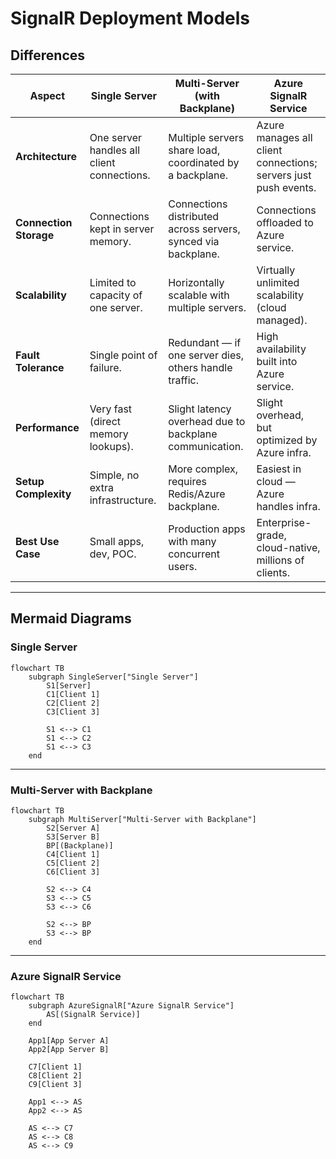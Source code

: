 # SignalR Deployment Models

## Differences

| Aspect                | Single Server                                   | Multi-Server (with Backplane)                           | Azure SignalR Service                          |
|------------------------|------------------------------------------------|---------------------------------------------------------|------------------------------------------------|
| **Architecture**       | One server handles all client connections.     | Multiple servers share load, coordinated by a backplane.| Azure manages all client connections; servers just push events. |
| **Connection Storage** | Connections kept in server memory.             | Connections distributed across servers, synced via backplane. | Connections offloaded to Azure service. |
| **Scalability**        | Limited to capacity of one server.             | Horizontally scalable with multiple servers.            | Virtually unlimited scalability (cloud managed). |
| **Fault Tolerance**    | Single point of failure.                       | Redundant — if one server dies, others handle traffic.  | High availability built into Azure service. |
| **Performance**        | Very fast (direct memory lookups).             | Slight latency overhead due to backplane communication. | Slight overhead, but optimized by Azure infra. |
| **Setup Complexity**   | Simple, no extra infrastructure.               | More complex, requires Redis/Azure backplane.           | Easiest in cloud — Azure handles infra. |
| **Best Use Case**      | Small apps, dev, POC.                          | Production apps with many concurrent users.             | Enterprise-grade, cloud-native, millions of clients. |

---

## Mermaid Diagrams

### Single Server
```mermaid
flowchart TB
    subgraph SingleServer["Single Server"]
        S1[Server]
        C1[Client 1]
        C2[Client 2]
        C3[Client 3]

        S1 <--> C1
        S1 <--> C2
        S1 <--> C3
    end
```

---

### Multi-Server with Backplane
```mermaid
flowchart TB
    subgraph MultiServer["Multi-Server with Backplane"]
        S2[Server A]
        S3[Server B]
        BP[(Backplane)]
        C4[Client 1]
        C5[Client 2]
        C6[Client 3]

        S2 <--> C4
        S3 <--> C5
        S3 <--> C6

        S2 <--> BP
        S3 <--> BP
    end
```

---

### Azure SignalR Service
```mermaid
flowchart TB
    subgraph AzureSignalR["Azure SignalR Service"]
        AS[(SignalR Service)]
    end

    App1[App Server A]
    App2[App Server B]

    C7[Client 1]
    C8[Client 2]
    C9[Client 3]

    App1 <--> AS
    App2 <--> AS

    AS <--> C7
    AS <--> C8
    AS <--> C9
```

